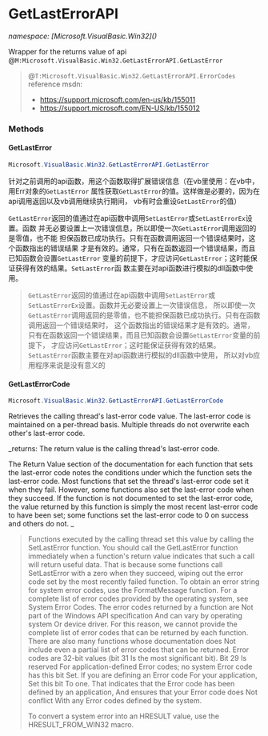 ﻿# GetLastErrorAPI
_namespace: [Microsoft.VisualBasic.Win32](<a href="#" onClick="load('/docs/Microsoft.VisualBasic.Win32/index.md')"></a>)_

Wrapper for the returns value of api @``M:Microsoft.VisualBasic.Win32.GetLastErrorAPI.GetLastError``

> 
>  @``T:Microsoft.VisualBasic.Win32.GetLastErrorAPI.ErrorCodes`` reference msdn:
>  
>  + https://support.microsoft.com/en-us/kb/155011
>  + https://support.microsoft.com/EN-US/kb/155012
>  


### Methods

#### GetLastError
```csharp
Microsoft.VisualBasic.Win32.GetLastErrorAPI.GetLastError
```
针对之前调用的api函数，用这个函数取得扩展错误信息（在vb里使用：在vb中，用Err对象的``GetLastError``
 属性获取``GetLastError``的值。这样做是必要的，因为在api调用返回以及vb调用继续执行期间，
 vb有时会重设``GetLastError``的值）
 
 ``GetLastError``返回的值通过在api函数中调用``SetLastError``或``SetLastErrorEx``设置。函数
 并无必要设置上一次错误信息，所以即使一次``GetLastError``调用返回的是零值，也不能
 担保函数已成功执行。只有在函数调用返回一个错误结果时，这个函数指出的错误结果
 才是有效的。通常，只有在函数返回一个错误结果，而且已知函数会设置``GetLastError``
 变量的前提下，才应访问``GetLastError``；这时能保证获得有效的结果。``SetLastError``函
 数主要在对api函数进行模拟的dll函数中使用。
> 
>  ``GetLastError``返回的值通过在api函数中调用``SetLastError``或``SetLastErrorEx``设置。函数并无必要设置上一次错误信息，
>  所以即使一次``GetLastError``调用返回的是零值，也不能担保函数已成功执行。只有在函数调用返回一个错误结果时，
>  这个函数指出的错误结果才是有效的。通常，只有在函数返回一个错误结果，而且已知函数会设置``GetLastError``变量的前提下，
>  才应访问``GetLastError``；这时能保证获得有效的结果。``SetLastError``函数主要在对api函数进行模拟的dll函数中使用，
>  所以对vb应用程序来说是没有意义的
>  

#### GetLastErrorCode
```csharp
Microsoft.VisualBasic.Win32.GetLastErrorAPI.GetLastErrorCode
```
Retrieves the calling thread's last-error code value. The last-error code is maintained on a per-thread basis. 
 Multiple threads do not overwrite each other's last-error code.

_returns: 
 The return value is the calling thread's last-error code.
 
 The Return Value section of the documentation for each function that sets the last-error code notes the conditions 
 under which the function sets the last-error code. Most functions that set the thread's last-error code set it 
 when they fail. However, some functions also set the last-error code when they succeed. If the function is not 
 documented to set the last-error code, the value returned by this function is simply the most recent last-error 
 code to have been set; some functions set the last-error code to 0 on success and others do not.
 _
> 
>  Functions executed by the calling thread set this value by calling the SetLastError function. You should call the 
>  GetLastError function immediately when a function's return value indicates that such a call will return useful data. 
>  That is because some functions call SetLastError with a zero when they succeed, wiping out the error code set by 
>  the most recently failed function.
>  To obtain an error string for system error codes, use the FormatMessage function. For a complete list of error codes 
>  provided by the operating system, see System Error Codes.
>  The error codes returned by a function are Not part of the Windows API specification And can vary by operating system 
>  Or device driver. For this reason, we cannot provide the complete list of error codes that can be returned by each 
>  function. There are also many functions whose documentation does Not include even a partial list of error codes that 
>  can be returned.
>  Error codes are 32-bit values (bit 31 Is the most significant bit). Bit 29 Is reserved For application-defined Error 
>  codes; no system Error code has this bit Set. If you are defining an Error code For your application, Set this bit 
>  To one. That indicates that the Error code has been defined by an application, And ensures that your Error code does 
>  Not conflict With any Error codes defined by the system.
>  
>  To convert a system error into an HRESULT value, use the HRESULT_FROM_WIN32 macro.
>  


